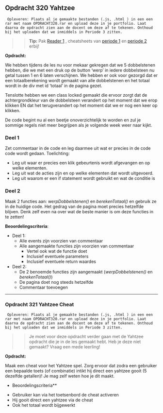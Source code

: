 ## Opdracht 320 Yahtzee

`` Opleveren: Plaats al je gemaakte bestanden (.js, .html ) in een een rar met naam OPDRACHT320.rar en upload deze in je portfolio. Laat daarna de opdracht zien aan de docent om deze af te tekenen. Onthoud bij het uploaden dat we inmiddels in Periode 3 zitten.``

>> **Tip:** Pak <a href="https://elo.kw1c.nl/CMS/Studie/811%20ICT-Academie/811%20VakkenInhoud/%5BB.16%20JAV%5D%20Javascript/25187%20%C2%A0%20Applicatie-%20en%20mediaontwikkelaar/Periode%2003/Productie/01.%20Reader/Reader%201%20-%20Attributen%20&%20Properties.pdf" target="_blank">Reader 1</a> , cheatsheets van <a href="https://elo.kw1c.nl/CMS/Studie/811%20ICT-Academie/811%20VakkenInhoud/%5BB.16%20JAV%5D%20Javascript/25187%20%C2%A0%20Applicatie-%20en%20mediaontwikkelaar/Periode%2003/Productie/01.%20Reader/Cheat%20Sheet%20-%20Javascript%20-%20periode%201%20en%202.pdf" target="blank"> periode 1</a> en  <a href="https://elo.kw1c.nl/CMS/Studie/811%20ICT-Academie/811%20VakkenInhoud/%5BB.16%20JAV%5D%20Javascript/25187%20%C2%A0%20Applicatie-%20en%20mediaontwikkelaar/Periode%2003/Productie/01.%20Reader/Cheat%20Sheet%20-%20Javascript%20-%20Periode%202.pdf" target="_blank">periode 2</a> erbij!

**Opdracht:**

We hebben tijdens de les nu voor mekaar gekregen dat we 5 dobbelstenen hebben, die we met een druk op de button ‘werp’
in iedere dobbelsteen nu getal tussen 1 en 6 laten verschijnen.
We hebben er ook voor gezorgd dat er een totaalberekening wordt gemaakt van alle dobbelstenen en het totaal wordt in de
div met id ‘totaal’ in de pagina gezet.

Tenslotte hebben we een class locked gemaakt die ervoor zorgt dat de achtergrondkleur van de dobbelsteen verandert op het
moment dat we erop klikken EN dat het terugverandert op het moment dat we er nog een keer op klikken.


De code begint nu al een beetje onoverzichtelijk te worden en zul je sommige regels niet meer begrijpen als je volgende week
weer naar kijkt. 


### Deel 1
Zet commentaar in de code en leg daarmee uit wat er precies in de code code wordt gedaan.
Toelichting:
- Leg uit waar er precies een klik gebeurtenis wordt afgevangen en op welke elementen.
- Leg uit wat de acties zijn en op welke elementen dat wordt uitgevoerd.
- Leg uit waarom er een if statement wordt gebruikt en wat de conditie is


### Deel 2
Maak 2 functies aan:
*werpDobbelstenen()* en *berekenTotaal()* en gebruik ze in de huidige code. Het gedrag van de pagina moet precies hetzelfde
blijven. 
Denk zelf even na over wat de beste manier is om deze functies in te zetten!


**Beoordelingscriteria**:
- Deel 1:
	- Alle events zijn voorzien van commentaar
	- Alle aangemaakte functies zijn voorzien van commentaar
		- Vertel ook wat de functie doet
		- Inclusief eventuele parameters
		- Inclusief eventuele return waardes
- Deel 2:
	- De 2 benoemde functies zijn aangemaakt (*werpDobbelstenen()* en *berekenTotaal()*)
	- De pagina doet nog steeds hetzelfde
	- Commentaar toevoegen

---

### Opdracht 321 Yahtzee Cheat

```` Opleveren: Plaats al je gemaakte bestanden (.js, .html ) in een een rar met naam OPDRACHT320.rar en upload deze in je portfolio. Laat daarna de opdracht zien aan de docent om deze af te tekenen. Onthoud bij het uploaden dat we inmiddels in Periode 3 zitten.````

>> Je moet voor deze opdracht verder gaan met de Yahtzee opdracht die je in de les gemaakt hebt. Heb je deze niet gemaakt? Vraag een mede leerling!

**Opdracht:**

Maak een cheat voor het Yahtzee spel. Zorg ervoor dat zodra een gebruiker een bepaalde toets (of combinatie) intikt hij direct een yahtzee gooit (5 dezelfde getallen)!
Je mag zelf weten hoe je dit maakt.

* Beoordelingscriteria**
- Gebruiker kan via het toetsenbord de cheat activeren
- Hij gooit direct een yahtzee via de cheat
- Ook het totaal wordt bijgewerkt
